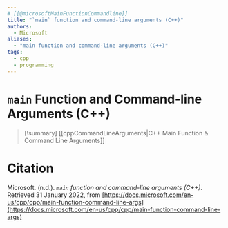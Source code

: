 ```yaml
---
# [[@microsoftMainFunctionCommandline]]
title: "`main` function and command-line arguments (C++)"
authors:
  - Microsoft
aliases:
  - "main function and command-line arguments (C++)"
tags:
  - cpp
  - programming
---
```

# `main` Function and Command-line Arguments (C++)

>[!summary]
>[[cppCommandLineArguments|C++ Main Function & Command Line Arguments]]

# Citation

Microsoft. (n.d.). _`main` function and command-line arguments (C++)_. Retrieved 31 January 2022, from [https://docs.microsoft.com/en-us/cpp/cpp/main-function-command-line-args](https://docs.microsoft.com/en-us/cpp/cpp/main-function-command-line-args)
